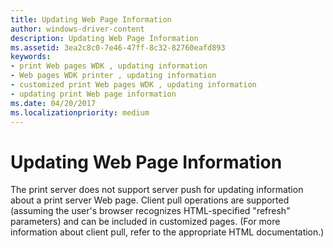 ```yaml
---
title: Updating Web Page Information
author: windows-driver-content
description: Updating Web Page Information
ms.assetid: 3ea2c8c0-7e46-47ff-8c32-82760eafd893
keywords:
- print Web pages WDK , updating information
- Web pages WDK printer , updating information
- customized print Web pages WDK , updating information
- updating print Web page information
ms.date: 04/20/2017
ms.localizationpriority: medium
---
```


# Updating Web Page Information





The print server does not support server push for updating information about a print server Web page. Client pull operations are supported (assuming the user's browser recognizes HTML-specified "refresh" parameters) and can be included in customized pages. (For more information about client pull, refer to the appropriate HTML documentation.)

 

 




